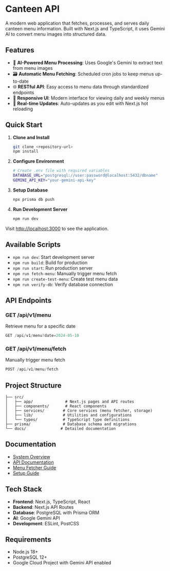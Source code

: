 # Canteen API

A modern web application that fetches, processes, and serves daily canteen menu information. Built with Next.js and TypeScript, it uses Gemini AI to convert menu images into structured data.

## Features

- 🤖 **AI-Powered Menu Processing**: Uses Google's Gemini to extract text from menu images
- 🗃️ **Automatic Menu Fetching**: Scheduled cron jobs to keep menus up-to-date
- 🌐 **RESTful API**: Easy access to menu data through standardized endpoints
- 📱 **Responsive UI**: Modern interface for viewing daily and weekly menus
- 🔄 **Real-time Updates**: Auto-updates as you edit with Next.js hot reloading

## Quick Start

1. **Clone and Install**
   ```bash
   git clone <repository-url>
   npm install
   ```

2. **Configure Environment**
   ```bash
   # Create .env file with required variables
   DATABASE_URL="postgresql://user:password@localhost:5432/dbname"
   GEMINI_API_KEY="your-gemini-api-key"
   ```

3. **Setup Database**
   ```bash
   npx prisma db push
   ```

4. **Run Development Server**
   ```bash
   npm run dev
   ```

Visit [http://localhost:3000](http://localhost:3000) to see the application.

## Available Scripts

- `npm run dev`: Start development server
- `npm run build`: Build for production
- `npm run start`: Run production server
- `npm run fetch-menu`: Manually trigger menu fetch
- `npm run create-test-menu`: Create test menu data
- `npm run verify-db`: Verify database connection

## API Endpoints

### GET /api/v1/menu
Retrieve menu for a specific date
```typescript
GET /api/v1/menu?date=2024-05-10
```

### GET /api/v1/menu/fetch
Manually trigger menu fetch
```typescript
POST /api/v1/menu/fetch
```

## Project Structure

```
├── src/
│   ├── app/              # Next.js pages and API routes
│   ├── components/       # React components
│   ├── services/        # Core services (menu fetcher, storage)
│   ├── lib/             # Utilities and configurations
│   └── types/           # TypeScript type definitions
├── prisma/              # Database schema and migrations
└── docs/               # Detailed documentation
```

## Documentation

- [System Overview](docs/system-overview.md)
- [API Documentation](docs/api-documentation.md)
- [Menu Fetcher Guide](docs/menu-fetcher-guide.md)
- [Setup Guide](docs/setup-guide.md)

## Tech Stack

- **Frontend**: Next.js, TypeScript, React
- **Backend**: Next.js API Routes
- **Database**: PostgreSQL with Prisma ORM
- **AI**: Google Gemini API
- **Development**: ESLint, PostCSS

## Requirements

- Node.js 18+
- PostgreSQL 12+
- Google Cloud Project with Gemini API enabled
